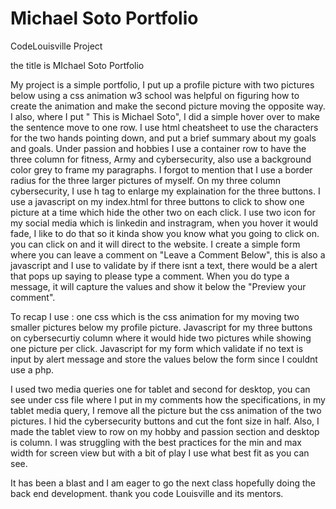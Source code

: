 # Michael Soto Portfolio
CodeLouisville Project 

the title is MIchael Soto Portfolio

My project is a simple portfolio, I put up a profile picture with two pictures below using a css animation
w3 school was helpful on figuring how to create the animation and make the second picture moving the opposite way.
I also, where I put " This is Michael Soto", I did a simple hover over to make the sentence move to one row.
I use html cheatsheet to use the characters for the two hands pointing down, and put a brief summary about my goals and goals.
Under passion and hobbies I use a container row to have the three column for fitness, Army and cybersecurity, also use a background color grey
to frame my paragraphs. I forgot to mention that I use a border radius for the three larger pictures of myself. 
On my three column cybersecurity, I use h tag to enlarge my explaination for the three buttons. I use a javascript on my index.html for three
buttons to click to show one picture at a time which hide the other two on each click. I use two icon for my social media which is
linkedin and instragram, when you hover it would fade, I like to do that so it kinda show you know what you going to click on.
you can click on and it will direct to the website. I create a simple form where you can leave a comment on "Leave a Comment Below",
this is also a javascript and I use to validate by if there isnt a text, there would be a alert that pops up saying to please
type a comment. When you do type a message, it will capture the values and show it below the "Preview your comment".

To recap I use :
one css which is the css animation for my moving two smaller pictures below my profile picture.
Javascript for my three buttons on cybersecurtiy column where it would hide two pictures while showing one picture per click.
Javascript for my form which validate if no text is input by alert message and store the values below the form since I couldnt use a php.

I used two media queries one for tablet and second for desktop, you can see under css file where I put in my comments how the specifications,
in my tablet media query, I remove all the picture but the css animation of the two pictures. I hid the cybersecurity buttons and cut the font size in half.
Also, I made the tablet view to row on my hobby and passion section and desktop is column.
I was struggling with the best practices for the min and max width for screen view but with a bit of play I use what best fit as you can see. 


It has been a blast and I am eager to go the next class hopefully doing the back end development. thank you code Louisville and its mentors. 
